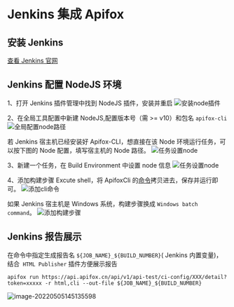 # Jenkins 集成 Apifox
## 安装 Jenkins 
[查看 Jenkins 官网](https://www.jenkins.io/)

## Jenkins 配置 NodeJS 环境
1、打开 Jenkins 插件管理中找到 NodeJS 插件，安装并重启
![安装node插件](../../assets/img/cli/cli-jenkins-1.png)

2、在全局工具配置中新建 NodeJS,配置版本号（需 >= v10）和包名 `apifox-cli`
![全局配置node路径](../../assets/img/cli/cli-jenkins-nodejs-install.png)

若 Jenkins 宿主机已经安装好 Apifox-CLI，想直接在该 Node 环境运行任务，可以按下图的 Node 配置，填写宿主机的 Node 路径。
![任务设置node](../../assets/img/cli/cli-jenkins-2.png)

3、新建一个任务，在 Build Environment 中设置 node 信息
![任务设置node](../../assets/img/cli/cli-jenkins-3.png)

4、添加构建步骤 Excute shell，将 ApifoxCli 的[命令](../README.md#实时运行在线数据)拷贝进去，保存并运行即可。
![添加cli命令](../../assets/img/cli/cli-jenkins-4.png)

如果 Jenkins 宿主机是 Windows 系统，构建步骤换成 `Windows batch command`。
![添加构建步骤](../../assets/img/cli/cli-jenkins-windows.png)


## Jenkins 报告展示
在命令中指定生成报告名 `${JOB_NAME}_${BUILD_NUMBER}`( Jenkins 内置变量)，结合` HTML Publisher` 插件方便展示报告
```shell
apifox run https://api.apifox.cn/api/v1/api-test/ci-config/XXX/detail?token=xxxxx -r html,cli --out-file ${JOB_NAME}_${BUILD_NUMBER}
```
![image-20220505145135598](../../assets/img/cli/cli-jenkins-5.png)
